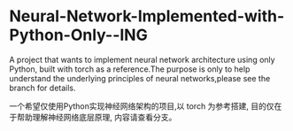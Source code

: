# Neural-Network-Implemented-with-Python-Only--ING

A project that wants to implement neural network architecture using only Python, built with torch as a reference.The purpose is only to help understand the underlying principles of neural networks,please see the branch for details.

一个希望仅使用Python实现神经网络架构的项目,以 torch 为参考搭建, 目的仅在于帮助理解神经网络底层原理, 内容请查看分支。
